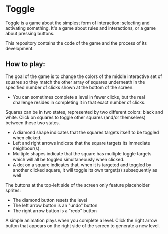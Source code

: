 # Toggle

Toggle is a game about the simplest form of interaction: selecting and activating something. It's a game about rules and interactions, or a game about pressing buttons.

This repository contains the code of the game and the process of its development.

## How to play:

The goal of the game is to change the colors of the middle interactive set of squares so they match the other array of squares underneath in the specified number of clicks shown at the bottom of the screen.

- You can sometimes complete a level in fewer clicks, but the real challenge resides in completing it in that exact number of clicks.

Squares can be in two states, represented by two different colors: black and white. Click on squares to toggle other squares (and/or themselves) between these two states.

- A diamond shape indicates that the squares targets itself to be toggled when clicked. 
- Left and right arrows indicate that the square targets its immediate neighbour(s). 
- Multiple shapes indicate that the square has multiple toggle targets which will all be toggled simultaneously when clicked.
- A dot on a square indicates that, when it is targeted and toggled by another clicked square, it will toggle its own target(s) subsequently as well

The buttons at the top-left side of the screen only feature placeholder sprites:

- The diamond button resets the level
- The left arrow button is an "undo" button
- The right arrow button is a "redo" button

A simple animation plays when you complete a level. Click the right arrow button that appears on the right side of the screen to generate a new level.